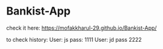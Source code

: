# Bankist-App
check it here: https://mofakkharul-29.github.io/Bankist-App/

to check history: User: js pass: 1111
                  User: jd pass 2222
